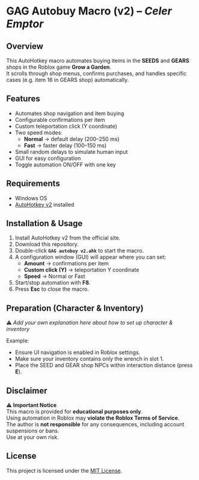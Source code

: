 # GAG Autobuy Macro (v2) – *Celer Emptor*

## Overview

This AutoHotkey macro automates buying items in the **SEEDS** and **GEARS** shops in the Roblox game **Grow a Garden**.  
It scrolls through shop menus, confirms purchases, and handles specific cases (e.g. item 16 in GEARS shop) automatically.  

## Features
- Automates shop navigation and item buying
- Configurable confirmations per item
- Custom teleportation click (Y coordinate)
- Two speed modes:
  - **Normal** → default delay (200–250 ms)
  - **Fast** → faster delay (100–150 ms)
- Small random delays to simulate human input
- GUI for easy configuration
- Toggle automation ON/OFF with one key

## Requirements
- Windows OS
- [AutoHotkey v2](https://www.autohotkey.com/) installed

## Installation & Usage
1. Install AutoHotkey v2 from the official site.  
2. Download this repository.  
3. Double-click **`GAG autobuy v2.ahk`** to start the macro.  
4. A configuration window (GUI) will appear where you can set:
   - **Amount** → confirmations per item  
   - **Custom click (Y)** → teleportation Y coordinate  
   - **Speed** → Normal or Fast  
5. Start/stop automation with **F8**.  
6. Press **Esc** to close the macro.

## Preparation (Character & Inventory)
⚠️ *Add your own explanation here about how to set up character & inventory*  

Example:  
- Ensure UI navigation is enabled in Roblox settings.  
- Make sure your inventory contains only the wrench in slot 1.  
- Place the SEED and GEAR shop NPCs within interaction distance (press **E**).  

## Disclaimer
⚠️ **Important Notice**  
This macro is provided for **educational purposes only**.  
Using automation in Roblox may **violate the Roblox Terms of Service**.  
The author is **not responsible** for any consequences, including account suspensions or bans.  
Use at your own risk.

## License
This project is licensed under the [MIT License](LICENSE).
